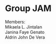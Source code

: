 <h1 class="display-4">Group JAM<br /></h1>
Members: <br>
Mikaela L. Jintalan <br/>
Janina Faye Genato <br/>
Aldrin John De Vera <br/>
